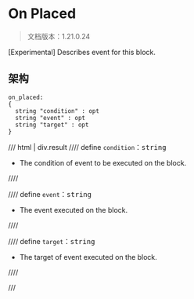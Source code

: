 # On Placed

> 文档版本：1.21.0.24

[Experimental] Describes event for this block.

## 架构

```mcschema
on_placed:
{
  string "condition" : opt
  string "event" : opt
  string "target" : opt
}

```

/// html | div.result
//// define
`condition`：<samp>string</samp>

- The condition of event to be executed on the block.


////


//// define
`event`：<samp>string</samp>

- The event executed on the block.


////


//// define
`target`：<samp>string</samp>

- The target of event executed on the block.


////


///

